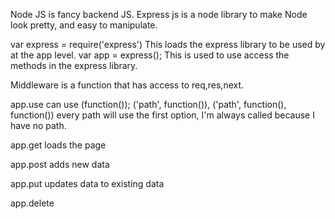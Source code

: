 Node JS is fancy backend JS.
Express js is a node library to make Node look pretty, and easy to manipulate.

var express =  require('express') This loads the express library to be used by at the app level.
var app = express();  This is used to use access the methods in the express library.

Middleware is a function that has access to req,res,next.

app.use can use (function()); ('path', function()), ('path', function(), function())
	every path will use the first option, I'm always called because I have no path.	

app.get loads the page

app.post adds new data

app.put updates data to existing data

app.delete